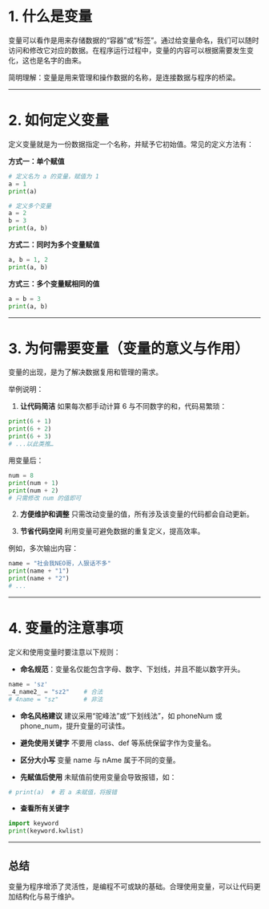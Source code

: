 # 1. 什么是变量

变量可以看作是用来存储数据的“容器”或“标签”。通过给变量命名，我们可以随时访问和修改它对应的数据。在程序运行过程中，变量的内容可以根据需要发生变化，这也是名字的由来。

简明理解：变量是用来管理和操作数据的名称，是连接数据与程序的桥梁。

------

# 2. 如何定义变量

定义变量就是为一份数据指定一个名称，并赋予它初始值。常见的定义方法有：

**方式一：单个赋值**

```python
# 定义名为 a 的变量，赋值为 1
a = 1
print(a)

# 定义多个变量
a = 2
b = 3
print(a, b)
```

**方式二：同时为多个变量赋值**

```python
a, b = 1, 2
print(a, b)
```

**方式三：多个变量赋相同的值**

```python
a = b = 3
print(a, b)
```

------

# 3. 为何需要变量（变量的意义与作用）

变量的出现，是为了解决数据复用和管理的需求。

举例说明：

1. **让代码简洁**
如果每次都手动计算 6 与不同数字的和，代码易繁琐：

```python
print(6 + 1)
print(6 + 2)
print(6 + 3)
# ...以此类推…
```

用变量后：

```python
num = 8
print(num + 1)
print(num + 2)
# 只需修改 num 的值即可
```

2. **方便维护和调整**
只需改动变量的值，所有涉及该变量的代码都会自动更新。

3. **节省代码空间**
利用变量可避免数据的重复定义，提高效率。

例如，多次输出内容：

```python
name = "社会我NEO哥，人狠话不多"
print(name + "1")
print(name + "2")
# ...
```

------

# 4. 变量的注意事项

定义和使用变量时要注意以下规则：

- **命名规范**：变量名仅能包含字母、数字、下划线，并且不能以数字开头。

```python
name = 'sz'
_4_name2_ = "sz2"    # 合法
# 4name = "sz"       # 非法
```

- **命名风格建议**
建议采用“驼峰法”或“下划线法”，如 phoneNum 或 phone_num，提升变量的可读性。

- **避免使用关键字**
不要用 class、def 等系统保留字作为变量名。

- **区分大小写**
变量 name 与 nAme 属于不同的变量。

- **先赋值后使用**
未赋值前使用变量会导致报错，如：

```python
# print(a)  # 若 a 未赋值，将报错
```

- **查看所有关键字**

```python
import keyword
print(keyword.kwlist)
```

------

## 总结

变量为程序增添了灵活性，是编程不可或缺的基础。合理使用变量，可以让代码更加结构化与易于维护。
